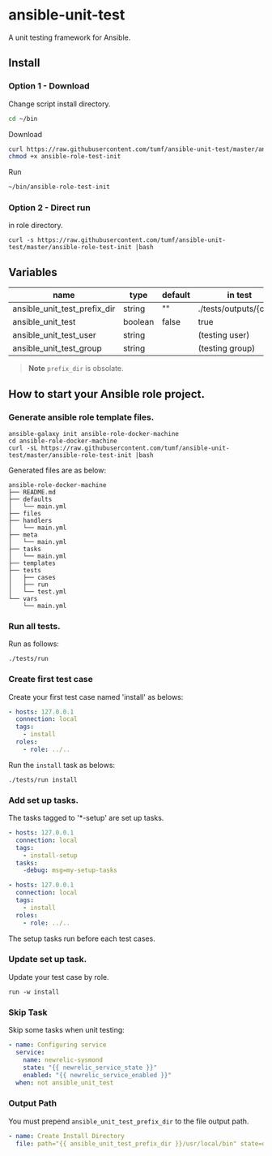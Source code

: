 ansible-unit-test
=================

A unit testing framework for Ansible.

## Install

### Option 1 - Download

Change script install directory.

```bash
cd ~/bin
```

Download

```bash
curl https://raw.githubusercontent.com/tumf/ansible-unit-test/master/ansible-role-test-init > ansible-role-test-init
chmod +x ansible-role-test-init
```

Run

```bash
~/bin/ansible-role-test-init
```

### Option 2 - Direct run

in role directory.

```
curl -s https://raw.githubusercontent.com/tumf/ansible-unit-test/master/ansible-role-test-init |bash
```

## Variables

|name|type|default|in test
|----|----|-------|-------
|ansible_unit_test_prefix_dir|string|""|./tests/outputs/{case}
|ansible_unit_test|boolean|false|true
|ansible_unit_test_user|string||(testing user)
|ansible_unit_test_group|string||(testing group)

> **Note**
> `prefix_dir` is obsolate.

## How to start your Ansible role project.


### Generate ansible role template files.

```
ansible-galaxy init ansible-role-docker-machine
cd ansible-role-docker-machine
curl -sL https://raw.githubusercontent.com/tumf/ansible-unit-test/master/ansible-role-test-init |bash
```

Generated files are as below:

    ansible-role-docker-machine
    ├── README.md
    ├── defaults
    │   └── main.yml
    ├── files
    ├── handlers
    │   └── main.yml
    ├── meta
    │   └── main.yml
    ├── tasks
    │   └── main.yml
    ├── templates
    ├── tests
    │   ├── cases
    │   ├── run
    │   └── test.yml
    └── vars
        └── main.yml


### Run all tests.

Run as follows:

```
./tests/run
```

### Create first test case

Create your first test case named 'install' as belows:


```tests/task.yml
- hosts: 127.0.0.1
  connection: local
  tags:
    - install
  roles:
    - role: ../..
```

Run the `install` task as belows:

```
./tests/run install
```

### Add set up tasks.

The tasks tagged to '*-setup' are set up tasks.

```yaml:tests/task.yml
- hosts: 127.0.0.1
  connection: local
  tags:
    - install-setup
  tasks:
    -debug: msg=my-setup-tasks

- hosts: 127.0.0.1
  connection: local
  tags:
    - install
  roles:
    - role: ../..
```


The setup tasks run before each test cases.

### Update set up task.

Update your test case by role.

```
run -w install
```

### Skip Task

Skip some tasks when unit testing:


```yaml:tasks/main.yml
- name: Configuring service
  service:
    name: newrelic-sysmond
    state: "{{ newrelic_service_state }}"
    enabled: "{{ newrelic_service_enabled }}"
  when: not ansible_unit_test
```


### Output Path

You must prepend `ansible_unit_test_prefix_dir` to the file output path.

```yaml:tasks/main.yml
- name: Create Install Directory
  file: path="{{ ansible_unit_test_prefix_dir }}/usr/local/bin" state=directory recurse=yes
```
